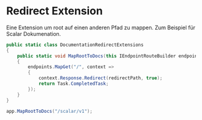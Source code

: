 # Redirect Extension

Eine Extension um root auf einen anderen Pfad zu mappen. Zum Beispiel für Scalar Dokumenation.

```csharp title="DocumentationRedirectExtensions.cs"
public static class DocumentationRedirectExtensions
{
    public static void MapRootToDocs(this IEndpointRouteBuilder endpoints, string redirectPath)
    {
        endpoints.MapGet("/", context =>
        {
            context.Response.Redirect(redirectPath, true);
            return Task.CompletedTask;
        });
    }
}
```

```csharp title="Program.cs"
app.MapRootToDocs("/scalar/v1");
```

